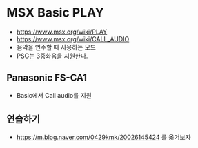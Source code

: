 # MSX Basic PLAY

- https://www.msx.org/wiki/PLAY
- https://www.msx.org/wiki/CALL_AUDIO
- 음악을 연주할 때 사용하는 모드
- PSG는 3중화음을 지원한다.

## Panasonic FS-CA1

- Basic에서 Call audio를 지원

## 연습하기

- https://m.blog.naver.com/0429kmk/20026145424 를 옮겨보자
